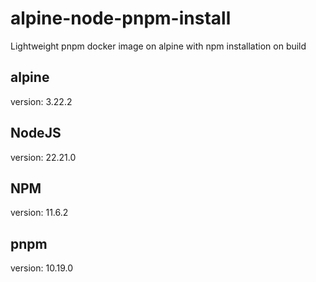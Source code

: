 # alpine-node-pnpm-install

Lightweight pnpm docker image on alpine with npm installation on build

## alpine

version: 3.22.2

## NodeJS

version: 22.21.0

## NPM

version: 11.6.2

## pnpm

version: 10.19.0
